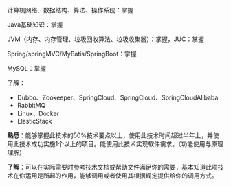 计算机网络、数据结构、算法、操作系统：掌握

Java基础知识：掌握

JVM（内存、内存管理、垃圾回收算法、垃圾收集器）：掌握，JUC：掌握

Spring/springMVC/MyBatis/SpringBoot：掌握

MySQL：掌握

了解：

- Dubbo、Zookeeper、SpringCloud、SpringCloud、SpringCloudAlibaba
- RabbitMQ
- Linux、Docker
- ElasticStack

**熟悉**：能够掌握此技术的50%技术要点以上，使用此技术时间超过半年上，并使用此技术成功实施1个以上的项目。能使用此技术实现软件需求。（功能使用与原理理解）

**了解**：可以在实际需要时参考技术文档或帮助文件满足你的需要，基本知道此项技术在你运用是所起的作用，能够调用或者使用其根据规定提供给你的调用方式。

















